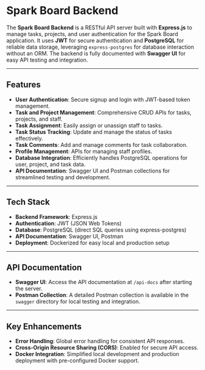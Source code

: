 # **Spark Board Backend**

The **Spark Board Backend** is a RESTful API server built with **Express.js** to manage tasks, projects, and user authentication for the Spark Board application. It uses **JWT** for secure authentication and **PostgreSQL** for reliable data storage, leveraging `express-postgres` for database interaction without an ORM. The backend is fully documented with **Swagger UI** for easy API testing and integration.

---

## **Features**

- **User Authentication**: Secure signup and login with JWT-based token management.
- **Task and Project Management**: Comprehensive CRUD APIs for tasks, projects, and staff.
- **Task Assignment**: Easily assign or unassign staff to tasks.
- **Task Status Tracking**: Update and manage the status of tasks effectively.
- **Task Comments**: Add and manage comments for task collaboration.
- **Profile Management**: APIs for managing staff profiles.
- **Database Integration**: Efficiently handles PostgreSQL operations for user, project, and task data.
- **API Documentation**: Swagger UI and Postman collections for streamlined testing and development.

---

## **Tech Stack**

- **Backend Framework**: Express.js
- **Authentication**: JWT (JSON Web Tokens)
- **Database**: PostgreSQL (direct SQL queries using express-postgres)
- **API Documentation**: Swagger UI, Postman
- **Deployment**: Dockerized for easy local and production setup

---

## **API Documentation**

- **Swagger UI**: Access the API documentation at `/api-docs` after starting the server.
- **Postman Collection**: A detailed Postman collection is available in the `swagger` directory for local testing and integration.

---

## **Key Enhancements**

- **Error Handling**: Global error handling for consistent API responses.
- **Cross-Origin Resource Sharing (CORS)**: Enabled for secure API access.
- **Docker Integration**: Simplified local development and production deployment with pre-configured Docker support.
<!-- - **Dummy Data**: Preloaded SQL scripts with sample users, projects, tasks, and assignments for testing. -->
